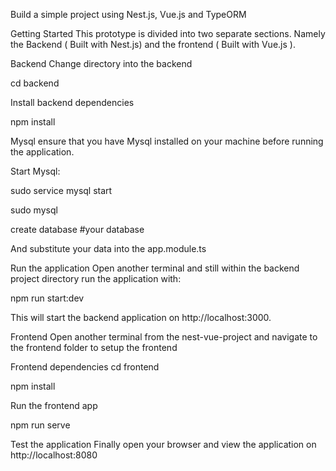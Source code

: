 Build a simple project using Nest.js, Vue.js and TypeORM

Getting Started This prototype is divided into two separate sections. Namely the Backend ( Built with Nest.js) and the frontend ( Built with Vue.js ).

Backend Change directory into the backend 

cd backend 

Install backend dependencies 

npm install

Mysql ensure that you have Mysql installed on your machine before running the application. 

Start Mysql:

sudo service mysql start

sudo mysql

create database #your database
  
And substitute your data into the app.module.ts

Run the application Open another terminal and still within the backend project directory run the application with:

npm run start:dev 

This will start the backend application on http://localhost:3000.

Frontend Open another terminal from the nest-vue-project and navigate to the frontend folder to setup the frontend

Frontend dependencies 
cd frontend 

npm install

Run the frontend app 

npm run serve

Test the application Finally open your browser and view the application on http://localhost:8080
